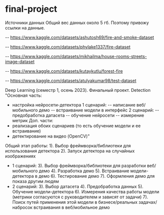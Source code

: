 # final-project
Источники данных
Общий вес данных около 5 гб. Поэтому привожу ссылки на данные. 

-- https://www.kaggle.com/datasets/ashutosh69/fire-and-smoke-dataset

-- https://www.kaggle.com/datasets/phylake1337/fire-dataset

-- https://www.kaggle.com/datasets/mikhailma/house-rooms-streets-image-dataset

-- https://www.kaggle.com/datasets/kutaykutlu/forest-fire

-- https://www.kaggle.com/datasets/atulyakumar98/test-dataset

Deep Learning (семестр 1, осень 2023). Финальный проект. Detection
"Основная часть: 
- настройка нейросети-детектора
1 сценарий:
-- написание веб/мобильного демо
-- встраивание модели в интерфейс
2 сценарий:
-- предобработка датасета
-- обучение нейросети
-- измерение метрик
Доп. части: 
- реализация обоих сценариев (то есть обучение модели и ее встраивание)
- детектирование на видео (OpenCV)"

Общий этап работы:
1). Выбор фреймворка/библиотеки для использования детектора 
2). Запуск детектора на случайных изображениях
* 1 сценарий:
3). Выбор фреймворка/библиотеки для разработки веб/мобильного демо
4). Разработка демо
5). Встраивание модели-детектора в демо
6). Тестирование демо
7). Оформления демо для показа другим людям
* 2 сценарий:
3). Выбор датасета 
4). Предобработка данных 
5). Обучение модели-детектора
6). Измерения качества работы модели (метрики согласуются с руководителем и зависят от задачи)
7). Поиск путей применения этой модели в бизнесе/реальных задачах/набросок встраивания в веб/мобильное демо

